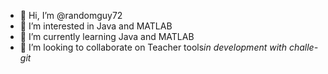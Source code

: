 - 👋 Hi, I’m @randomguy72
- 👀 I’m interested in Java and MATLAB
- 🌱 I’m currently learning Java and MATLAB
- 💞️ I’m looking to collaborate on Teacher tools*in development with challe-git*


<!---
randomguy72/randomguy72 is a ✨ special ✨ repository because its `README.md` (this file) appears on your GitHub profile.
You can click the Preview link to take a look at your changes.
--->
